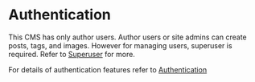 # Authentication

This CMS has only author users. Author users or site admins can create posts, tags, and images. 
However for managing users, superuser is required. Refer to [Superuser](./superuser.md) for more.

For details of authentication features refer to [Authentication](../security/auth.md)